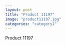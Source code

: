 ```yaml
---
layout: post
title: "Product 11197"
image: "product11197.jpg"
categories: "category1"
---
```

Product 11197
